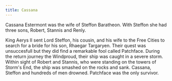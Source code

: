 ```yaml
---
title: Cassana
---
```


Cassana Estermont was the wife of Steffon Baratheon. With Steffon she had three sons, Robert, Stannis and Renly.

King Aerys II sent Lord Steffon, his cousin, and his wife to the Free Cities to search for a bride for his son, Rhaegar Targaryen. Their quest was unsuccesfull but they did find a remarkable fool called Patchface. During the return journey the Windproud, their ship was caught in a severe storm. Within sight of Robert and Stannis, who were standing on the towers of Storm's End, the ship was smashed on the rocks and sank. Cassana, Steffon and hundreds of men drowned. Patchface was the only survivor.


